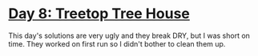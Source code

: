 # [Day 8: Treetop Tree House](https://adventofcode.com/2022/day/8)

This day's solutions are very ugly and they break DRY, but I was short on time. They worked on
first run so I didn't bother to clean them up.
